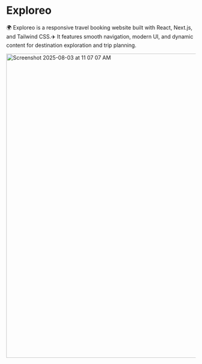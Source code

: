 # Exploreo

🌍 Exploreo is a responsive travel booking website built with React, Next.js, and Tailwind CSS.✈️ It features smooth navigation, modern UI, and dynamic content for destination exploration and trip planning.

<img width="1425" height="809" alt="Screenshot 2025-08-03 at 11 07 07 AM" src="https://github.com/user-attachments/assets/b364c6b1-60dd-4b57-a662-9d702a43fcc3" />
